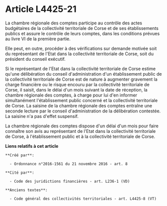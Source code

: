 # Article L4425-21

La chambre régionale des comptes participe au contrôle des actes budgétaires de la collectivité territoriale de Corse et de
ses établissements publics et assure le contrôle de leurs comptes, dans les conditions prévues au livre VI de la première
partie.

Elle peut, en outre, procéder à des vérifications sur demande motivée soit du représentant de l'Etat dans la collectivité
territoriale de Corse, soit du président du conseil exécutif.

Si le représentant de l'Etat dans la collectivité territoriale de Corse estime qu'une délibération du conseil
d'administration d'un établissement public de la collectivité territoriale de Corse est de nature à augmenter gravement la
charge financière ou le risque encouru par la collectivité territoriale de Corse, il saisit, dans le délai d'un mois suivant
la date de réception, la chambre régionale des comptes, à charge pour lui d'en informer simultanément l'établissement public
concerné et la collectivité territoriale de Corse. La saisine de la chambre régionale des comptes entraîne une seconde
lecture par le conseil d'administration de la délibération contestée. La saisine n'a pas d'effet suspensif.

La chambre régionale des comptes dispose d'un délai d'un mois pour faire connaître son avis au représentant de l'Etat dans la
collectivité territoriale de Corse, à l'établissement public et à la collectivité territoriale de Corse.

**Liens relatifs à cet article**

	**Créé par**:

	  - Ordonnance n°2016-1561 du 21 novembre 2016 - art. 8

	**Cité par**:

	  - Code des juridictions financières - art. L236-1 (VD)

	**Anciens textes**:

	  - Code général des collectivités territoriales - art. L4425-8 (VT)
